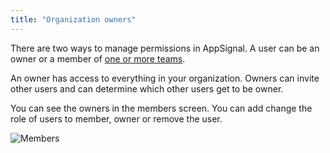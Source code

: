 ```yaml
---
title: "Organization owners"
---
```


There are two ways to manage permissions in AppSignal. A user can be
an owner or a member of [one or more teams](/organization/team/org_teams.html).

An owner has access to everything in your organization. Owners can
invite other users and can determine which other users get to be owner.

You can see the owners in the members screen. You can add change the role of users to member, owner or remove the user.

![Members](/images/screenshots/org_members.png)
